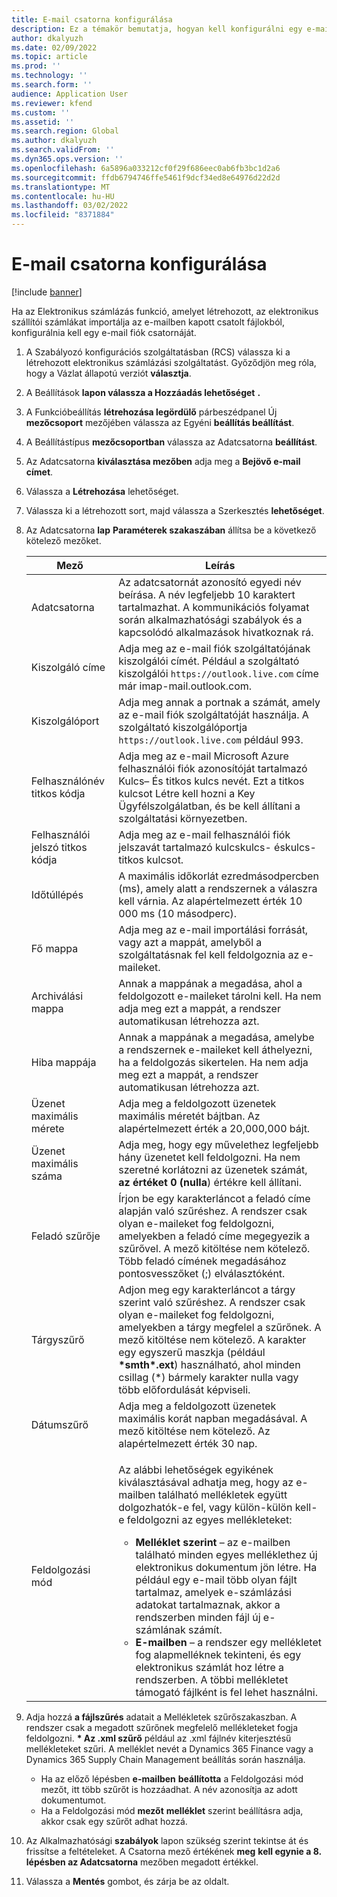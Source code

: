 ```yaml
---
title: E-mail csatorna konfigurálása
description: Ez a témakör bemutatja, hogyan kell konfigurálni egy e-mail csatornát az elektronikus számlák fogadására.
author: dkalyuzh
ms.date: 02/09/2022
ms.topic: article
ms.prod: ''
ms.technology: ''
ms.search.form: ''
audience: Application User
ms.reviewer: kfend
ms.custom: ''
ms.assetid: ''
ms.search.region: Global
ms.author: dkalyuzh
ms.search.validFrom: ''
ms.dyn365.ops.version: ''
ms.openlocfilehash: 6a5896a033212cf0f29f686eec0ab6fb3bc1d2a6
ms.sourcegitcommit: ffdb6794746ffe5461f9dcf34ed8e64976d22d2d
ms.translationtype: MT
ms.contentlocale: hu-HU
ms.lasthandoff: 03/02/2022
ms.locfileid: "8371884"
---
```

# <a name="configure-an-email-channel"></a>E-mail csatorna konfigurálása

[!include [banner](../includes/banner.md)]

Ha az Elektronikus számlázás funkció, amelyet létrehozott, az elektronikus szállítói számlákat importálja az e-mailben kapott csatolt fájlokból, konfigurálnia kell egy e-mail fiók csatornáját.

1. A Szabályozó konfigurációs szolgáltatásban (RCS) válassza ki a létrehozott elektronikus számlázási szolgáltatást. Győződjön meg róla, hogy a Vázlat állapotú verziót **választja**.
2. A Beállítások **lapon válassza a Hozzáadás lehetőséget** **.**
3. A Funkcióbeállítás **létrehozása legördülő** párbeszédpanel Új **mezőcsoport** mezőjében válassza az Egyéni **beállítás beállítást**.
4. A Beállítástípus **mezőcsoportban** válassza az Adatcsatorna **beállítást**.
5. Az Adatcsatorna **kiválasztása mezőben** adja meg a **Bejövő e-mail címet**.
6. Válassza a **Létrehozása** lehetőséget.
7. Válassza ki a létrehozott sort, majd válassza a Szerkesztés **lehetőséget**.
8. Az Adatcsatorna **lap** **Paraméterek szakaszában** állítsa be a következő kötelező mezőket.

    | Mező                | Leírás |
    |----------------------|-------------|
    | Adatcsatorna         | Az adatcsatornát azonosító egyedi név beírása. A név legfeljebb 10 karaktert tartalmazhat. A kommunikációs folyamat során alkalmazhatósági szabályok és a kapcsolódó alkalmazások hivatkoznak rá. |
    | Kiszolgáló címe       | Adja meg az e-mail fiók szolgáltatójának kiszolgálói címét. Például a szolgáltató kiszolgálói `https://outlook.live.com` címe már imap-mail.outlook.com. |
    | Kiszolgálóport          | Adja meg annak a portnak a számát, amely az e-mail fiók szolgáltatóját használja. A szolgáltató kiszolgálóportja `https://outlook.live.com` például 993. |
    | Felhasználónév titkos kódja     | Adja meg az e-mail Microsoft Azure felhasználói fiók azonosítóját tartalmazó Kulcs– És titkos kulcs nevét. Ezt a titkos kulcsot Létre kell hozni a Key Ügyfélszolgálatban, és be kell állítani a szolgáltatási környezetben. |
    | Felhasználói jelszó titkos kódja | Adja meg az e-mail felhasználói fiók jelszavát tartalmazó kulcskulcs- éskulcs-titkos kulcsot. |
    | Időtúllépés              | A maximális időkorlát ezredmásodpercben (ms), amely alatt a rendszernek a válaszra kell várnia. Az alapértelmezett érték 10 000 ms (10 másodperc). |
    | Fő mappa          | Adja meg az e-mail importálási forrását, vagy azt a mappát, amelyből a szolgáltatásnak fel kell feldolgoznia az e-maileket. |
    | Archiválási mappa       | Annak a mappának a megadása, ahol a feldolgozott e-maileket tárolni kell. Ha nem adja meg ezt a mappát, a rendszer automatikusan létrehozza azt. |
    | Hiba mappája         | Annak a mappának a megadása, amelybe a rendszernek e-maileket kell áthelyezni, ha a feldolgozás sikertelen. Ha nem adja meg ezt a mappát, a rendszer automatikusan létrehozza azt. |
    | Üzenet maximális mérete     | Adja meg a feldolgozott üzenetek maximális méretét bájtban. Az alapértelmezett érték a 20,000,000 bájt. |
    | Üzenet maximális száma   | Adja meg, hogy egy művelethez legfeljebb hány üzenetet kell feldolgozni. Ha nem szeretné korlátozni az üzenetek számát, **az értéket 0 (nulla**) értékre kell állítani. |
    | Feladó szűrője          | Írjon be egy karakterláncot a feladó címe alapján való szűréshez. A rendszer csak olyan e-maileket fog feldolgozni, amelyekben a feladó címe megegyezik a szűrővel. A mező kitöltése nem kötelező. Több feladó címének megadásához pontosvesszőket (;) elválasztóként. |
    | Tárgyszűrő       | Adjon meg egy karakterláncot a tárgy szerint való szűréshez. A rendszer csak olyan e-maileket fog feldolgozni, amelyekben a tárgy megfelel a szűrőnek. A mező kitöltése nem kötelező. A karakter egy egyszerű maszkja (például **\*smth\*.ext**) használható, ahol minden csillag (\*) bármely karakter nulla vagy több előfordulását képviseli. |
    | Dátumszűrő          | Adja meg a feldolgozott üzenetek maximális korát napban megadásával. A mező kitöltése nem kötelező. Az alapértelmezett érték 30 nap. |
    | Feldolgozási mód      | <p>Az alábbi lehetőségek egyikének kiválasztásával adhatja meg, hogy az e-mailben található mellékletek együtt dolgozhatók-e fel, vagy külön-külön kell-e feldolgozni az egyes mellékleteket:</p><ul><li><b>Melléklet szerint</b> – az e-mailben található minden egyes melléklethez új elektronikus dokumentum jön létre. Ha például egy e-mail több olyan fájlt tartalmaz, amelyek e-számlázási adatokat tartalmaznak, akkor a rendszerben minden fájl új e-számlának számít.</li><li><b>E-mailben</b> – a rendszer egy mellékletet fog alapmelléknek tekinteni, és egy elektronikus számlát hoz létre a rendszerben. A többi mellékletet támogató fájlként is fel lehet használni.</li></ul> |

9. Adja hozzá **a fájlszűrés** adatait a Mellékletek szűrőszakaszban. A rendszer csak a megadott szűrőnek megfelelő mellékleteket fogja feldolgozni. **\* Az .xml szűrő** például az .xml fájlnév kiterjesztésű mellékleteket szűri. A melléklet nevét a Dynamics 365 Finance vagy a Dynamics 365 Supply Chain Management beállítás során használja.

    - Ha az előző lépésben **e-mailben** **beállította** a Feldolgozási mód mezőt, itt több szűrőt is hozzáadhat. A név azonosítja az adott dokumentumot.
    - Ha a Feldolgozási mód **mezőt** **melléklet** szerint beállításra adja, akkor csak egy szűrőt adhat hozzá.

10. Az Alkalmazhatósági **szabályok** lapon szükség szerint tekintse át és frissítse a feltételeket. A Csatorna mező értékének **meg** **kell egynie a 8. lépésben az Adatcsatorna** mezőben megadott értékkel.
11. Válassza a **Mentés** gombot, és zárja be az oldalt.
